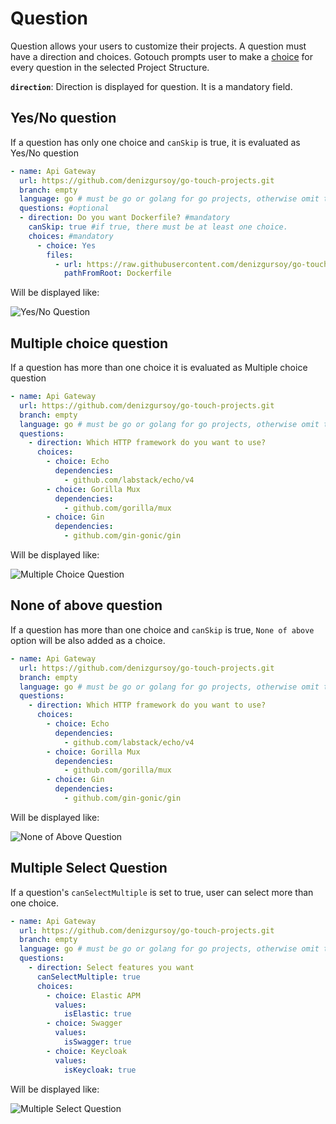# Question

Question allows your users to customize their projects. A question must have a direction and choices. Gotouch prompts
user to make a [choice](./choice) for every question in the selected Project Structure.

**`direction`**: Direction is displayed for question. It is a mandatory field.

## Yes/No question
If a question has only one choice and `canSkip` is true, it is evaluated as Yes/No question

```yaml
- name: Api Gateway
  url: https://github.com/denizgursoy/go-touch-projects.git
  branch: empty
  language: go # must be go or golang for go projects, otherwise omit the field
  questions: #optional
  - direction: Do you want Dockerfile? #mandatory
    canSkip: true #if true, there must be at least one choice. 
    choices: #mandatory
      - choice: Yes
        files:
          - url: https://raw.githubusercontent.com/denizgursoy/go-touch-projects/main/Dockerfile
            pathFromRoot: Dockerfile
```
Will be displayed like:

![Yes/No Question](@images/yes-no-question.png)

## Multiple choice question

If a question has more than one choice it is evaluated as Multiple choice question

```yaml
- name: Api Gateway
  url: https://github.com/denizgursoy/go-touch-projects.git
  branch: empty
  language: go # must be go or golang for go projects, otherwise omit the field
  questions:
    - direction: Which HTTP framework do you want to use?
      choices:
        - choice: Echo
          dependencies:
            - github.com/labstack/echo/v4
        - choice: Gorilla Mux
          dependencies:
            - github.com/gorilla/mux
        - choice: Gin
          dependencies:
            - github.com/gin-gonic/gin
```

Will be displayed like:

![Multiple Choice Question](@images/multiple-choice.png)

## None of above question

If a question has more than one choice and `canSkip` is true, `None of above` option will be also added 
as a choice. 

```yaml
- name: Api Gateway
  url: https://github.com/denizgursoy/go-touch-projects.git
  branch: empty
  language: go # must be go or golang for go projects, otherwise omit the field
  questions:
    - direction: Which HTTP framework do you want to use?
      choices:
        - choice: Echo
          dependencies:
            - github.com/labstack/echo/v4
        - choice: Gorilla Mux
          dependencies:
            - github.com/gorilla/mux
        - choice: Gin
          dependencies:
            - github.com/gin-gonic/gin
```

Will be displayed like:


![None of Above Question](@images/none-of-above.png)


## Multiple Select Question

If a question's `canSelectMultiple` is set to true, user can select more than one choice.

```yaml
- name: Api Gateway
  url: https://github.com/denizgursoy/go-touch-projects.git
  branch: empty
  language: go # must be go or golang for go projects, otherwise omit the field
  questions:
    - direction: Select features you want
      canSelectMultiple: true
      choices:
        - choice: Elastic APM
          values:
            isElastic: true
        - choice: Swagger
          values:
            isSwagger: true
        - choice: Keycloak
          values:
            isKeycloak: true
```

Will be displayed like:


![Multiple Select Question](@images/multiple-select.png)
